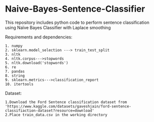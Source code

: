 # Naive-Bayes-Sentence-Classifier
This repository includes python code to perform sentence classification using Naïve Bayes Classifier with Laplace smoothing

Requirements and dependencies:

    1. numpy 
    2. sklearn.model_selection ---> train_test_split
    3. nltk
    4. nltk.corpus--->stopwords
    5. nltk.download('stopwords')
    6. re
    7. pandas
    8. string
    9. sklearn.metrics--->classification_report
    10. itertools

Dataset:

	1.Download the Ford Sentence classification dataset from 'https://www.kaggle.com/datasets/gaveshjain/ford-sentence-classifiaction-dataset?resource=download'
	2.Place train_data.csv in the working directory
